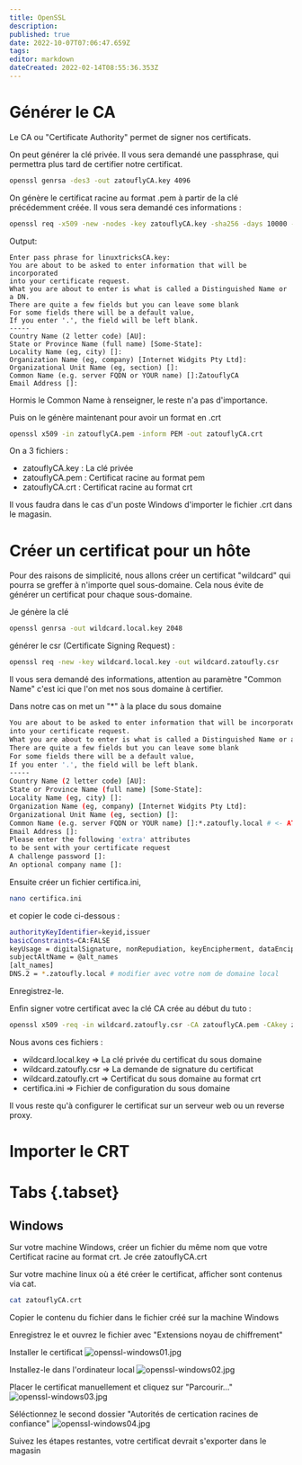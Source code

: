 ```yaml
---
title: OpenSSL
description: 
published: true
date: 2022-10-07T07:06:47.659Z
tags: 
editor: markdown
dateCreated: 2022-02-14T08:55:36.353Z
---
```


# Générer le CA
Le CA ou "Certificate Authority" permet de signer nos certificats.
 
On peut générer la clé privée. Il vous sera demandé une passphrase, qui permettra plus tard de certifier notre certificat.
```bash
openssl genrsa -des3 -out zatouflyCA.key 4096
```
 
On génère le certificat racine au format .pem à partir de la clé précédemment créée.
Il vous sera demandé ces informations :

```bash
openssl req -x509 -new -nodes -key zatouflyCA.key -sha256 -days 10000 -out zatouflyCA.pem
```

Output:
```
Enter pass phrase for linuxtricksCA.key:
You are about to be asked to enter information that will be incorporated
into your certificate request.
What you are about to enter is what is called a Distinguished Name or a DN.
There are quite a few fields but you can leave some blank
For some fields there will be a default value,
If you enter '.', the field will be left blank.
-----
Country Name (2 letter code) [AU]:
State or Province Name (full name) [Some-State]:
Locality Name (eg, city) []:
Organization Name (eg, company) [Internet Widgits Pty Ltd]:
Organizational Unit Name (eg, section) []:
Common Name (e.g. server FQDN or YOUR name) []:ZatouflyCA
Email Address []:
```
Hormis le Common Name à renseigner, le reste n'a pas d'importance.

 
Puis on le génère maintenant pour avoir un format en .crt
```bash
openssl x509 -in zatouflyCA.pem -inform PEM -out zatouflyCA.crt
```
 
On a 3 fichiers :
- zatouflyCA.key : La clé privée
- zatouflyCA.pem : Certificat racine au format pem
- zatouflyCA.crt : Certificat racine au format crt
 
Il vous faudra dans le cas d'un poste Windows d'importer le fichier .crt dans le magasin.

# Créer un certificat pour un hôte
 
Pour des raisons de simplicité, nous allons créer un certificat "wildcard" qui pourra se greffer à n'importe quel sous-domaine. Cela nous évite de générer un certificat pour chaque sous-domaine.
 
Je génère la clé 
```bash
openssl genrsa -out wildcard.local.key 2048
```
 
générer le csr (Certificate Signing Request) :
```bash
openssl req -new -key wildcard.local.key -out wildcard.zatoufly.csr
```
 
Il vous sera demandé des informations, attention au paramètre "Common Name" c'est ici que l'on met nos sous domaine à certifier.
 
Dans notre cas on met un "*" à la place du sous domaine
```bash
You are about to be asked to enter information that will be incorporated
into your certificate request.
What you are about to enter is what is called a Distinguished Name or a DN.
There are quite a few fields but you can leave some blank
For some fields there will be a default value,
If you enter '.', the field will be left blank.
-----
Country Name (2 letter code) [AU]:
State or Province Name (full name) [Some-State]:
Locality Name (eg, city) []:
Organization Name (eg, company) [Internet Widgits Pty Ltd]:
Organizational Unit Name (eg, section) []:
Common Name (e.g. server FQDN or YOUR name) []:*.zatoufly.local # <- ATTENTION, insérer votre nom de domaine
Email Address []:
Please enter the following 'extra' attributes
to be sent with your certificate request
A challenge password []:
An optional company name []:
```
 
Ensuite créer un fichier certifica.ini, 
```bash
nano certifica.ini
```
et copier le code ci-dessous :
```bash
authorityKeyIdentifier=keyid,issuer
basicConstraints=CA:FALSE
keyUsage = digitalSignature, nonRepudiation, keyEncipherment, dataEncipherment
subjectAltName = @alt_names
[alt_names]
DNS.2 = *.zatoufly.local # modifier avec votre nom de domaine local
```
Enregistrez-le.
 
Enfin signer votre certificat avec la clé CA crée au début du tuto :
```bash
openssl x509 -req -in wildcard.zatoufly.csr -CA zatouflyCA.pem -CAkey zatouflyCA.key -CAcreateserial -out wildcard.zatoufly.crt -days 10000 -sha256 -extfile certifica.ini
```
Nous avons ces fichiers : 
- wildcard.local.key => La clé privée du certificat du sous domaine
- wildcard.zatoufly.csr => La demande de signature du certificat
- wildcard.zatoufly.crt => Certificat du sous domaine au format crt
- certifica.ini => Fichier de configuration du sous domaine
 
Il vous reste qu'à configurer le certificat sur un serveur web ou un reverse proxy.

# Importer le CRT
# Tabs {.tabset}
## Windows
Sur votre machine Windows, créer un fichier du même nom que votre Certificat racine au format crt. Je crée zatouflyCA.crt
 
Sur votre machine linux où a été créer le certificat, afficher sont contenus via cat.
```bash
cat zatouflyCA.crt
```
 
Copier le contenu du fichier dans le fichier créé sur la machine Windows
 
Enregistrez le et ouvrez le fichier avec "Extensions noyau de chiffrement"
 
Installer le certificat
![openssl-windows01.jpg](/linux/openssl/openssl-windows01.jpg)
 
Installez-le dans l'ordinateur local
![openssl-windows02.jpg](/linux/openssl/openssl-windows02.jpg)
 
Placer le certificat manuellement  et cliquez sur "Parcourir..."
![openssl-windows03.jpg](/linux/openssl/openssl-windows03.jpg)
 
Séléctionnez le second dossier "Autorités de certication racines de confiance"
![openssl-windows04.jpg](/linux/openssl/openssl-windows04.jpg)
 
Suivez les étapes restantes, votre certificat devrait s'exporter dans le magasin 
 
